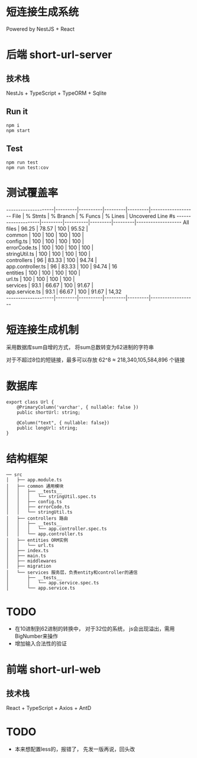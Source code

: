 
# 短连接生成系统

Powered by NestJS + React

# 后端 short-url-server

## 技术栈
NestJs + TypeScript + TypeORM + Sqlite

## Run it
```
npm i
npm start
```

## Test
```
npm run test
npm run test:cov
```

# 测试覆盖率
--------------------|---------|----------|---------|---------|-------------------
File                | % Stmts | % Branch | % Funcs | % Lines | Uncovered Line #s 
--------------------|---------|----------|---------|---------|-------------------
All files           |   96.25 |    78.57 |     100 |   95.52 |                   
 common             |     100 |      100 |     100 |     100 |                   
  config.ts         |     100 |      100 |     100 |     100 |                   
  errorCode.ts      |     100 |      100 |     100 |     100 |                   
  stringUtil.ts     |     100 |      100 |     100 |     100 |                   
 controllers        |      96 |    83.33 |     100 |   94.74 |                   
  app.controller.ts |      96 |    83.33 |     100 |   94.74 | 16                
 entities           |     100 |      100 |     100 |     100 |                   
  url.ts            |     100 |      100 |     100 |     100 |                   
 services           |    93.1 |    66.67 |     100 |   91.67 |                   
  app.service.ts    |    93.1 |    66.67 |     100 |   91.67 | 14,32             
--------------------|---------|----------|---------|---------|-------------------

# 短连接生成机制
采用数据库sum自增的方式， 将sum总数转变为62进制的字符串

对于不超过8位的短链接，最多可以存放 62^8 ≈ 218,340,105,584,896 个链接

# 数据库
```
export class Url {
	@PrimaryColumn('varchar', { nullable: false })
    public shortUrl: string;

	@Column("text", { nullable: false})
	public longUrl: string;
}
```


# 结构框架
```
── src
│   ├── app.module.ts
│   ├── common 通用模块
│   │   ├── __tests__
│   │   │   └── stringUtil.spec.ts
│   │   ├── config.ts
│   │   ├── errorCode.ts
│   │   └── stringUtil.ts
│   ├── controllers 路由
│   │   ├── __tests__
│   │   │   └── app.controller.spec.ts
│   │   └── app.controller.ts
│   ├── entities ORM实例
│   │   └── url.ts
│   ├── index.ts
│   ├── main.ts
│   ├── middlewares
│   ├── migration
│   └── services 服务层，负责entity和controller的通信
│       ├── __tests__
│       │   └── app.service.spec.ts
│       └── app.service.ts
```


# TODO
* 在10进制到62进制的转换中， 对于32位的系统， js会出现溢出，需用BigNumber来操作
* 增加输入合法性的验证


# 前端 short-url-web

## 技术栈
React + TypeScript + Axios + AntD


# TODO
* 本来想配置less的，报错了， 先发一版再说，回头改



